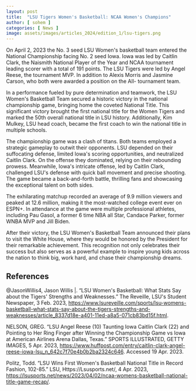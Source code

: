 ```yaml
---
layout: post
title:  "LSU Tigers Women's Basketball: NCAA Women's Champions"
author: [ sohem ]
categories: [ News ]
image: assets/images/articles_2024/edition_1/lsu-tigers.png
---
```


On April 2, 2023 the No. 3 seed LSU Women's basketball team entered the National Championship facing No. 2 seed Iowa. Iowa was led by Caitlin Clark, the Naismith National Player of the Year and NCAA tournament leading scorer with a total of 191 points. The LSU Tigers were led by Angel Reese, the tournament MVP. In addition to Alexis Morris and Jasmine Carson, who both were awarded a position on the All- tournament team. 

In a performance fueled by pure determination and teamwork, the LSU Women's Basketball Team secured a historic victory in the national championship game, bringing home the coveted National Title. This significant victory brought the first national title for the Women Tigers and marked the 50th overall national title in LSU history. Additionally, Kim Mulkey, LSU head coach, became the first coach to win the national title in multiple schools.

The championship game was a clash of titans. Both teams employed a strategic gameplay to outwit their opponents. LSU depended on their suffocating defense, limited Iowa's scoring opportunities, and neutralized Caitlin Clark. On the offense they dominated, relying on their rebounding prowess. Meanwhile, Iowa's intricate offense, led by Caitlin Clark, challenged LSU's defense with quick ball movement and precise shooting. The game became a back-and-forth battle, thrilling fans and showcasing the exceptional talent on both sides.

The exhilarating matchup recorded an average of 9.9 million viewers and peaked at 12.6 million, making it the most-watched college event ever on ESPN+. In attendance at the game were multiple professional athletes, including Pau Gasol, a former 6 time NBA all Star, Candace Parker, former WNBA MVP and Jill Biden.

After their victory, the LSU Women's Basketball Team announced their plans to visit the White House, where they would be honored by the President for their remarkable achievement. This recognition not only celebrates their success but also serves as a powerful example to inspire young kids across the nation to think big, work hard, and chase their championship dreams.

## References
@JasonWillis4, Jason Willis |. “LSU Women's Basketball: What Stats Say about the Tigers' Strengths and Weaknesses.” The Reveille, LSU's Student Newspaper, 3 Feb. 2023, https://www.lsureveille.com/sports/lsu-womens-basketball-what-stats-say-about-the-tigers-strengths-and-weaknesses/article_8337d18e-a401-11ed-a8a5-071cb83bd15f.html.

NELSON, GREG. “LSU Angel Reese (10) Taunting Iowa Caitlin Clark (22) and Pointing to Her Ring Finger after Winning the Championship Game vs Iowa at American Airlines Arena Dallas, Texas.” SPORTS ILLUSTRATED, GETTY IMAGES, 5 Apr. 2023, https://www.huffpost.com/entry/caitlin-clark-angel-reese-iowa-lsu_n_642c7f70e4b0b2ba2324c646. Accessed 19 Apr. 2023.

Politz, Todd. “LSU Wins First Women's Basketball National Title in Record Fashion, 102-85.” LSU, Https://Lsusports.net/, 4 Apr. 2023, https://lsusports.net/news/2023/04/02/ncaa-womens-basketball-national-title-game-recap/. 

